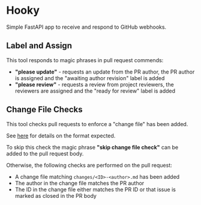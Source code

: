 # Hooky

Simple FastAPI app to receive and respond to GitHub webhooks.

## Label and Assign

This tool responds to magic phrases in pull request commends:
* **"please update"** - requests an update from the PR author,
  the PR author is assigned and the "awaiting author revision" label is added
* **"please review"** - requests a review from project reviewers,
  the reviewers are assigned and the "ready for review" label is added

## Change File Checks

This tool checks pull requests to enforce a "change file" has been added.

See [here](https://github.com/pydantic/pydantic/tree/master/changes#pending-changes) for details on the format
expected.

To skip this check the magic phrase **"skip change file check"** can be added to the pull request body.

Otherwise, the following checks are performed on the pull request:
* A change file matching `changes/<ID>-<author>.md` has been added
* The author in the change file matches the PR author
* The ID in the change file either matches the PR ID or that issue is marked as closed in the PR body
